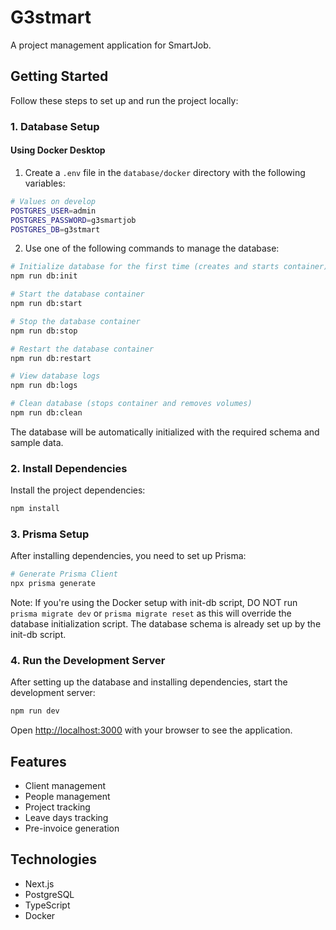 # G3stmart

A project management application for SmartJob.

## Getting Started

Follow these steps to set up and run the project locally:

### 1. Database Setup

#### Using Docker Desktop

1. Create a `.env` file in the `database/docker` directory with the following variables:

```bash
# Values on develop
POSTGRES_USER=admin
POSTGRES_PASSWORD=g3smartjob
POSTGRES_DB=g3stmart
```

2. Use one of the following commands to manage the database:

```bash
# Initialize database for the first time (creates and starts container)
npm run db:init

# Start the database container
npm run db:start

# Stop the database container
npm run db:stop

# Restart the database container
npm run db:restart

# View database logs
npm run db:logs

# Clean database (stops container and removes volumes)
npm run db:clean
```

The database will be automatically initialized with the required schema and sample data.

### 2. Install Dependencies

Install the project dependencies:

```bash
npm install
```

### 3. Prisma Setup

After installing dependencies, you need to set up Prisma:

```bash
# Generate Prisma Client
npx prisma generate
```

Note: If you're using the Docker setup with init-db script, DO NOT run `prisma migrate dev` or `prisma migrate reset` as this will override the database initialization script. The database schema is already set up by the init-db script.

### 4. Run the Development Server

After setting up the database and installing dependencies, start the development server:

```bash
npm run dev
```

Open [http://localhost:3000](http://localhost:3000) with your browser to see the application.

## Features

- Client management
- People management
- Project tracking
- Leave days tracking
- Pre-invoice generation

## Technologies

- Next.js
- PostgreSQL
- TypeScript
- Docker

